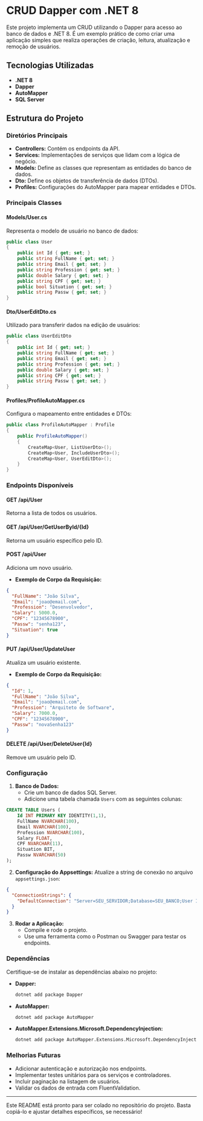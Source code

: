 # CRUD Dapper com .NET 8

Este projeto implementa um CRUD utilizando o Dapper para acesso ao banco de dados e .NET 8. É um exemplo prático de como criar uma aplicação simples que realiza operações de criação, leitura, atualização e remoção de usuários.

## Tecnologias Utilizadas

- **.NET 8**
- **Dapper**
- **AutoMapper**
- **SQL Server**

## Estrutura do Projeto

### Diretórios Principais
- **Controllers:** Contém os endpoints da API.
- **Services:** Implementações de serviços que lidam com a lógica de negócio.
- **Models:** Define as classes que representam as entidades do banco de dados.
- **Dto:** Define os objetos de transferência de dados (DTOs).
- **Profiles:** Configurações do AutoMapper para mapear entidades e DTOs.

### Principais Classes

#### **Models/User.cs**
Representa o modelo de usuário no banco de dados:

```csharp
public class User
{
    public int Id { get; set; }
    public string FullName { get; set; }
    public string Email { get; set; }
    public string Profession { get; set; }
    public double Salary { get; set; }
    public string CPF { get; set; }
    public bool Situation { get; set; }
    public string Passw { get; set; }
}
```

#### **Dto/UserEditDto.cs**
Utilizado para transferir dados na edição de usuários:

```csharp
public class UserEditDto
{
    public int Id { get; set; }
    public string FullName { get; set; }
    public string Email { get; set; }
    public string Profession { get; set; }
    public double Salary { get; set; }
    public string CPF { get; set; }
    public string Passw { get; set; }
}
```

#### **Profiles/ProfileAutoMapper.cs**
Configura o mapeamento entre entidades e DTOs:

```csharp
public class ProfileAutoMapper : Profile
{
    public ProfileAutoMapper()
    {
        CreateMap<User, ListUserDto>();
        CreateMap<User, IncludeUserDto>();
        CreateMap<User, UserEditDto>();
    }
}
```

### Endpoints Disponíveis

#### **GET /api/User**
Retorna a lista de todos os usuários.

#### **GET /api/User/GetUserById/{Id}**
Retorna um usuário específico pelo ID.

#### **POST /api/User**
Adiciona um novo usuário.

- **Exemplo de Corpo da Requisição:**

```json
{
  "FullName": "João Silva",
  "Email": "joao@email.com",
  "Profession": "Desenvolvedor",
  "Salary": 5000.0,
  "CPF": "12345678900",
  "Passw": "senha123",
  "Situation": true
}
```

#### **PUT /api/User/UpdateUser**
Atualiza um usuário existente.

- **Exemplo de Corpo da Requisição:**

```json
{
  "Id": 1,
  "FullName": "João Silva",
  "Email": "joao@email.com",
  "Profession": "Arquiteto de Software",
  "Salary": 7000.0,
  "CPF": "12345678900",
  "Passw": "novaSenha123"
}
```

#### **DELETE /api/User/DeleteUser{Id}**
Remove um usuário pelo ID.

### Configuração

1. **Banco de Dados:**
   - Crie um banco de dados SQL Server.
   - Adicione uma tabela chamada `Users` com as seguintes colunas:

```sql
CREATE TABLE Users (
    Id INT PRIMARY KEY IDENTITY(1,1),
    FullName NVARCHAR(100),
    Email NVARCHAR(100),
    Profession NVARCHAR(100),
    Salary FLOAT,
    CPF NVARCHAR(11),
    Situation BIT,
    Passw NVARCHAR(50)
);
```

2. **Configuração do Appsettings:**
   Atualize a string de conexão no arquivo `appsettings.json`:

```json
{
  "ConnectionStrings": {
    "DefaultConnection": "Server=SEU_SERVIDOR;Database=SEU_BANCO;User Id=SEU_USUARIO;Password=SUA_SENHA;"
  }
}
```

3. **Rodar a Aplicação:**
   - Compile e rode o projeto.
   - Use uma ferramenta como o Postman ou Swagger para testar os endpoints.

### Dependências
Certifique-se de instalar as dependências abaixo no projeto:

- **Dapper:**
  ```bash
  dotnet add package Dapper
  ```

- **AutoMapper:**
  ```bash
  dotnet add package AutoMapper
  ```

- **AutoMapper.Extensions.Microsoft.DependencyInjection:**
  ```bash
  dotnet add package AutoMapper.Extensions.Microsoft.DependencyInjection
  ```

### Melhorias Futuras

- Adicionar autenticação e autorização nos endpoints.
- Implementar testes unitários para os serviços e controladores.
- Incluir paginação na listagem de usuários.
- Validar os dados de entrada com FluentValidation.

---

Este README está pronto para ser colado no repositório do projeto. Basta copiá-lo e ajustar detalhes específicos, se necessário!


